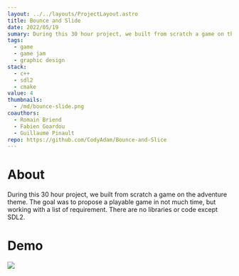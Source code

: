 ```yaml
---
layout: ../../layouts/ProjectLayout.astro
title: Bounce and Slide
date: 2022/05/19
sumary: During this 30 hour project, we built from scratch a game on the adventure theme. The goal was to propose a playable game in not much time, but working with a list of requirement. There are no libraries or code except SDL2.
tags: 
  - game
  - game jam
  - graphic design
stack:
  - c++
  - sdl2
  - cmake
value: 4
thumbnails: 
  - /md/bounce-slide.png
coauthors: 
  - Romain Briend
  - Fabien Goardou
  - Guillaume Pinault
repo: https://github.com/CodyAdam/Bounce-and-Slice
---
```


# About
During this 30 hour project, we built from scratch a game on the adventure theme. The goal was to propose a playable game in not much time, but working with a list of requirement. There are no libraries or code except SDL2.

# Demo
![](https://github.com/CodyAdam/Bounce-and-Slice/raw/master/gif.gif)